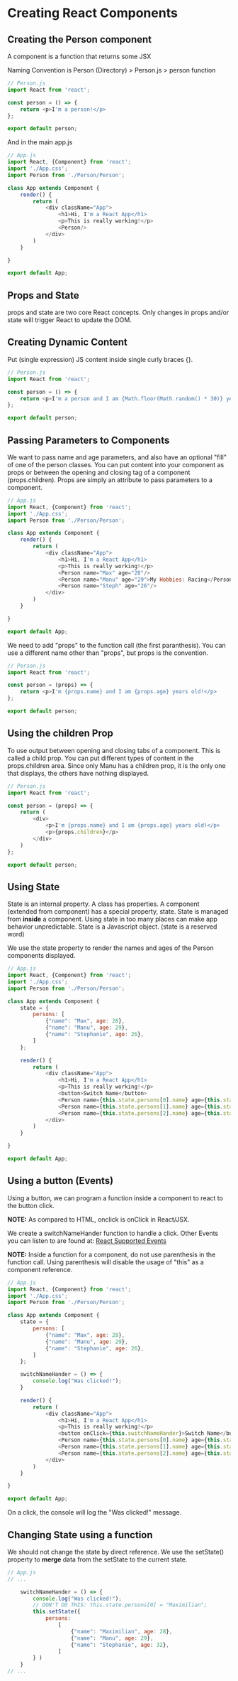 # Creating React Components

## Creating the Person component

A component is a function that returns some JSX

Naming Convention is Person (Directory) > Person.js > person function

```js
// Person.js
import React from 'react';

const person = () => {
    return <p>I'm a person!</p>
};

export default person;
```

And in the main app.js
```js
// App.js
import React, {Component} from 'react';
import './App.css';
import Person from './Person/Person';

class App extends Component {
    render() {
        return (
            <div className="App">
                <h1>Hi, I'm a React App</h1>
                <p>This is really working!</p>
                <Person/>
            </div>
        )
    }

}

export default App;
```

## Props and State

props and state are two core React concepts. Only changes in props and/or state will trigger React to update the DOM.

## Creating Dynamic Content

Put (single expression) JS content inside single curly braces {}.

```js
// Person.js
import React from 'react';

const person = () => {
    return <p>I'm a person and I am {Math.floor(Math.random() * 30)} years old!</p>
};

export default person;
```

## Passing Parameters to Components

We want to pass name and age parameters, and also have an optional "fill" of one of the person classes.
You can put content into your component as props or between the opening and closing tag of a component (props.children).
Props are simply an attribute to pass parameters to a component.
```js
// App.js
import React, {Component} from 'react';
import './App.css';
import Person from './Person/Person';

class App extends Component {
    render() {
        return (
            <div className="App">
                <h1>Hi, I'm a React App</h1>
                <p>This is really working!</p>
                <Person name="Max" age="28"/>
                <Person name="Manu" age="29">My Hobbies: Racing</Person>
                <Person name="Steph" age="26"/>
            </div>
        )
    }

}

export default App;
```

We need to add "props" to the function call (the first paranthesis). You can use a different name other than "props", 
but props is the convention.

```js
// Person.js
import React from 'react';

const person = (props) => {
    return <p>I'm {props.name} and I am {props.age} years old!</p>
};

export default person;
```

## Using the children Prop

To use output between opening and closing tabs of a component. This is called a child prop.
You can put different types of content in the props.children area.
Since only Manu has a children prop, it is the only one that displays, the others have nothing displayed.


```js
// Person.js
import React from 'react';

const person = (props) => {
    return (
        <div>
            <p>I'm {props.name} and I am {props.age} years old!</p>
            <p>{props.children}</p>
        </div>
    )
};

export default person;
```

## Using State

State is an internal property. A class has properties.
A component (extended from component) has a special property, state. 
State is managed from **inside** a component.
Using state in too many places can make app behavior unpredictable.
State is a Javascript object. (state is a reserved word)

We use the state property to render the names and ages of the Person components displayed.

```js
// App.js
import React, {Component} from 'react';
import './App.css';
import Person from './Person/Person';

class App extends Component {
    state = {
        persons: [
            {"name": "Max", age: 28},
            {"name": "Manu", age: 29},
            {"name": "Stephanie", age: 26},
        ]
    };

    render() {
        return (
            <div className="App">
                <h1>Hi, I'm a React App</h1>
                <p>This is really working!</p>
                <button>Switch Name</button>
                <Person name={this.state.persons[0].name} age={this.state.persons[0].age}/>
                <Person name={this.state.persons[1].name} age={this.state.persons[1].age}>My Hobbies: Racing</Person>
                <Person name={this.state.persons[2].name} age={this.state.persons[2].age}/>
            </div>
        )
    }

}

export default App;
```

## Using a button (Events)

Using a button, we can program a function inside a component to react to the button click.

**NOTE:** As compared to HTML, onclick is onClick in React/JSX.

We create a switchNameHander function to handle a click.
Other Events you can listen to are found at: [React Supported Events](https://reactjs.org/docs/events.html#supported-events)

**NOTE:** Inside a function for a component, do not use parenthesis in the function call. Using parenthesis will disable 
the usage of "this" as a component reference.

```js
// App.js
import React, {Component} from 'react';
import './App.css';
import Person from './Person/Person';

class App extends Component {
    state = {
        persons: [
            {"name": "Max", age: 28},
            {"name": "Manu", age: 29},
            {"name": "Stephanie", age: 26},
        ]
    };

    switchNameHander = () => {
        console.log("Was clicked!");
    }

    render() {
        return (
            <div className="App">
                <h1>Hi, I'm a React App</h1>
                <p>This is really working!</p>
                <button onClick={this.switchNameHander}>Switch Name</button>
                <Person name={this.state.persons[0].name} age={this.state.persons[0].age}/>
                <Person name={this.state.persons[1].name} age={this.state.persons[1].age}>My Hobbies: Racing</Person>
                <Person name={this.state.persons[2].name} age={this.state.persons[2].age}/>
            </div>
        )
    }

}

export default App;
```

On a click, the console will log the "Was clicked!" message.

## Changing State using a function

We should not change the state by direct reference. We use the setState() property to **merge** data from the setState to 
the current state.

```js
// App.js
// ...

    switchNameHander = () => {
        console.log("Was clicked!");
        // DON'T DO THIS: this.state.persons[0] = "Maximilian";
        this.setState({
            persons:
                [
                    {"name": "Maximilian", age: 28},
                    {"name": "Manu", age: 29},
                    {"name": "Stephanie", age: 32},
                ]
        } )
    }
// ...
```

